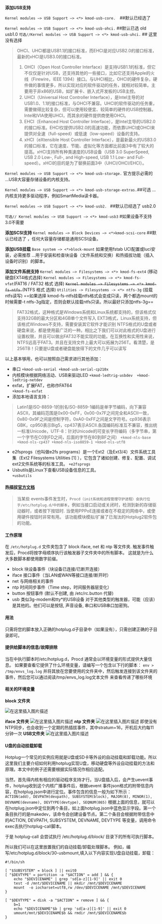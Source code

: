 **添加USB支持**

`Kernel modules —> USB Support —> <*> kmod-usb-core.  `##默认已经选了

`Kernel modules —> USB Support —> <*> kmod-usb-ohci.`  ##默认已选 old  usb1.0
`可选//Kernel modules —> USB Support —> <*> kmod-usb-uhci.`  ## 这里没有选择
>OHCI、UHCI都是USB1.1的接口标准，而EHCI是对应USB2.0的接口标准，最新的xHCI是USB3.0的接口标准。
>1. OHCI（Open Host Controller Interface）是支持USB1.1的标准，但它不仅仅是针对USB，还支持其他的一些接口，比如它还支持Apple的火线（Firewire，IEEE 1394）接口。与UHCI相比，OHCI的硬件复杂，硬件做的事情更多，所以实现对应的软件驱动的任务，就相对较简单。主要用于非x86的USB，如扩展卡、嵌入式开发板的USB主控。
>2. UHCI（Universal Host Controller Interface），是Intel主导的对USB1.0、1.1的接口标准，与OHCI不兼容。UHCI的软件驱动的任务重，需要做得比较复杂，但可以使用较便宜、较简单的硬件的USB控制器。Intel和VIA使用UHCI，而其余的硬件提供商使用OHCI。
>3. EHCI（Enhanced Host Controller Interface），是Intel主导的USB2.0的接口标准。EHCI仅提供USB2.0的高速功能，而依靠UHCI或OHCI来提供对全速（full-speed）或低速（low-speed）设备的支持。
>4. xHCI（eXtensible Host Controller Interface），是最新最火的USB3.0的接口标准，它在速度、节能、虚拟化等方面都比前面3中有了较大的提高。xHCI支持所有种类速度的USB设备（USB 3.0 SuperSpeed, USB 2.0 Low-, Full-, and High-speed, USB 1.1 Low- and Full-speed）。xHCI的目的是为了替换前面3中（UHCI/OHCI/EHCI）。

`Kernel modules —> USB Support —> <*> kmod-usb-storage.` 
官方提示必需的 …USB大容量存储设备的内核支持。

`Kernel modules —> USB Support —> <*> kmod-usb-storage-extras.`##可选 …内核支持更多驱动程序，例如SmartMedia读卡器。

`Kernel modules —> USB Support —> <*> kmod-usb2. ` ##默认已经选了 usb2.0

`可选// Kernel modules —> USB Support —> <*> kmod-usb3`  #如果设备不支持3.0不需要


**添加SCSI支持**
`Kernel modules —> Block Devices —> <*>kmod-scsi-core`  ##默认已经选了 ，任何大容量存储都是通用SCSI设备。

**添加USB挂载**
`Base system —> <*>block-mount`
如果使用fstab UCI配置或luci安装，必需推荐 …用于安装和检查块设备（文件系统和交换）和热插拔功能（插入设备时识别）的脚本。

**添加文件系统支持**
`Kernel modules —> Filesystems —> <*> kmod-fs-ext4` (移动硬盘EXT4格式选择)
`Kernel modules —> Filesystems —> <*> kmod-fs-vfat`(FAT16 / FAT32 格式 选择) 
~~`Kernel modules —> Filesystems —> <*> kmod-fs-ntfs `~~(NTFS 格式 选择)
`Utilities -> Filesystems -> <*> ntfs-3g` (挂载ntfs读写)
==如果选择 kmod-fs-ntfs挂载ntfs格式会变成只读，两个都选mount的时候需要-t ntfs-3g指定，否则会默认挂载ntfs只读。所以最好只添加ntfs-3g==
>FAT32格式，这种格式是Windows系统和Linux系统都支持的，但该格式仅支持32GB的最大分区和4GB单个文件写入
>EXT3格式，Linux系统支持，但该格式Windows不支持，需要安装其它软件才能识别
>NTFS格式的U盘或者硬盘来说，都是使用最广泛的一种。相比之下我们可以对此格式的U盘进行设置权限，并且可以做出FAT32不能实现的功能。在互换性和实用性来说，NTFS远高于FAT3。并且在支持文件上最大可以拓展为256T。看清楚，是256TB！只要是U盘或者硬盘能放得下的文件几乎可以读写


以上基本够用，也可以按照自己需求进行其他添加：

* 串口
		`+kmod-usb-serial +kmod-usb-serial-cp210x   `	 
* 内核模块根据网络活动、USB来驱动LED 
		`+kmod-ledtrig-usbdev  +kmod-ledtrig-netdev `
* exfat，扩展FAT，也称作FAT64	  
		`+kmod-fs-exfat `
* 添加本地语言支持：	
 >Latin1是ISO-8859-1的别名ISO-8859-1编码是单字节编码，向下兼容ASCII，其编码范围是0x00-0xFF，0x00-0x7F之间完全和ASCII一致，0x80-0x9F之间是控制字符，0xA0-0xFF之间是文字符号。cp936表示GBK，cp950表示Big5，cp437表示ASCII.各国编码标准互不兼容，推出统一标准Unicode，UTF-8：针对Unicode的可变长字符编码（多字节串，第一个字节在C0到FD之间，后面的字节在80到BF之间）
 >	`+kmod-nls-base +kmod-nls-cp437 +kmod-nls-iso8859-1 +kmod-nls-utf8 `

* e2fsprogs（也叫做e2fs programs）是一个Ext2（及Ext3/4）文件系统工具集（Ext2 Filesystems Utilities [1]  ），它包含了诸如创建、修复、配置、调试ext2文件系统等的标准工具。	
		`+e2fsprogs `
* Usbutils是Linux下查看USB设备信息的工具。	
		`+usbutils `







#### 热插拔[官方文档](https://openwrt.org/start?id=docs/guide-user/base-system/hotplug)
>当某些 events事件发生时，`Procd（init系统和进程管理守护进程）会执行位于/etc/hotplug.d/中的脚本`，例如当接口启动或关闭时，检测到新的存储驱动器时，或者按下按钮时.
>当使用PPPoE连接或者在不稳定的网络中，或使用硬件按钮时非常有用。
>该功能模块模拟/扩展了已淘汰的Hotplug2软件包的功能。

#### 工作原理
在 `/etc/hotplug.d` 文件夹包含了 block iface, net 和 ntp 等文件夹.
触发事件触发后，Procd将按字母顺序执行该触发器子文件夹中的所有脚本。 这就是为什么大多数脚本都使用数字前缀。
* block  块设备事件（块设备已连接/已断开连接）
* iface  接口事件（当LAN或WAN等接口连接/断开时）
* net  与网络相关的事件
* ntp  时间同步事件（Time step，时间服务器层变化）
* button 按钮事件 (默认不创建, 由 /etc/rc.button 代替)
* usb  类似3g-modem和tty*的USB设备
对于其他类型的触发器，可能（应该）是其他的。他们可以是按钮, 声音设备, 串口和USB串口加密狗。

#### 用法
只需将您的脚本放入正确的hotplug.d子目录中（如果没有），只需创建正确的子目录即可。
#### 提供给脚本的信息/故障排除
当在中执行脚本时/etc/hotplug.d，Procd 通常会以环境变量的形式提供大量信息。
如果要查看它提供了什么环境变量，请编写一个包含以下行的脚本：
`env > /tmp/envs_log.log`
并将其放在您要使用的文件夹中，然后触发连接到该文件夹的事件，然后您可以通过阅读/tmp/envs_log.log文本文件 来查看传递了哪些环境

#### 相关的环境变量
**block 文件夹**

![在这里插入图片描述](https://img-blog.csdnimg.cn/20191112184116666.png?x-oss-process=image/watermark,type_ZmFuZ3poZW5naGVpdGk,shadow_10,text_aHR0cHM6Ly9ibG9nLmNzZG4ubmV0L2h6bGFybQ==,size_16,color_FFFFFF,t_70)

**iface 文件夹**
![在这里插入图片描述](https://img-blog.csdnimg.cn/20191112184145994.png)
**ntp 文件夹**
![在这里插入图片描述](https://img-blog.csdnimg.cn/20191112184215679.png)
即使没有NTP同步，也会收到一个定期的热插拔事件，其中stratum=16，开机后大约每11分钟一次
**USB文件夹**
![在这里插入图片描述](https://img-blog.csdnimg.cn/2019111218434757.png?x-oss-process=image/watermark,type_ZmFuZ3poZW5naGVpdGk,shadow_10,text_aHR0cHM6Ly9ibG9nLmNzZG4ubmV0L2h6bGFybQ==,size_16,color_FFFFFF,t_70)


#### U盘的自动挂载卸载
Hotplug一个常见的实例应用就是U盘或SD卡等外设的自动挂载和卸载功能。所以这里我们主要介绍如何利用hotplug实现U盘，移动硬盘等外设自动挂载的方法和原理。本文中的例子还需要根据实际情况作相应适配。

当然，首先得内核有相应的驱动程序支持才行。当U盘插入后，会产生uevent事件，hotplug收到这个内核广播事件后，根据uevent 事件json格式的附带信息内容，在hotplug.json中进行定位。事件包含的信息一般为如下所示：
`ACTION(add), DEVPATH(devpath), SUBSYSTEM(block), MAJOR(8), MINOR(1), DEVNAME(devname), DEVTYPE(devtype), SEQNUM(865)`
根据上面的信息，就可以在hotplug.json中定位到两个条目，如上面hotplug.json中蓝色显示字段。第一个条目执行的是makedev，该命令会创建设备节点。第二个条目会根据附带信息中的ACTION, DEVPATH, SUBSYSTEM, DEVNAME, DEVTYPE 等变量，调用命令exec去执行hotplug-call脚本。

于是 hotplug-call 会尝试执行 /etc/hotplug.d/block/ 目录下的所有可执行脚本。

所以我们可以在这里放置我们的自动挂载/卸载处理脚本。 例如，编写/etc/hotplug.d/block/30-usbmount,填入以下内容实现U盘自动挂载，卸载：

```shell
#!/bin/sh

[ "$SUBSYSTEM" = block ] || exit0
[ "$DEVTYPE" = partition -a "$ACTION" = add ] && {
    echo "$DEVICENAME" | grep 'sd[a-z][1-9]' || exit 0
    test -d /mnt/$DEVICENAME || mkdir /mnt/$DEVICENAME
    mount  -o iocharset=utf8,rw /dev/$DEVICENAME /mnt/$DEVICENAME
}

[ "$DEVTYPE" = disk -a "$ACTION" = remove ] && {
	b=1
    echo "$DEVICENAME"$b | grep 'sd[a-z][1-9]' || exit 0
    umount/mnt/$DEVICENAME$b && rmdir /mnt/$DEVICENAME$b
}
```